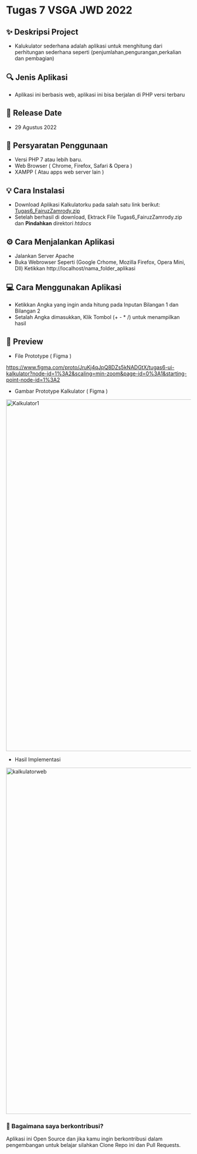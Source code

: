 <h1> Tugas 7 VSGA JWD 2022 </h1>

## ✨ Deskripsi Project
- Kalukulator sederhana adalah aplikasi untuk menghitung dari perhitungan sederhana seperti (penjumlahan,pengurangan,perkalian dan pembagian)

## 🔍 Jenis Aplikasi
- Aplikasi ini berbasis web, aplikasi ini bisa berjalan di PHP versi terbaru

## 📆 Release Date
- 29 Agustus 2022

## 📝 Persyaratan Penggunaan 
- Versi PHP 7 atau lebih baru.
- Web Browser ( Chrome, Firefox, Safari & Opera )
- XAMPP ( Atau apps web server lain )

## 💡 Cara Instalasi
- Download Aplikasi Kalkulatorku pada salah satu link berikut: [Tugas6_FairuzZamrody.zip](https://github.com/fairuzzamrody/JWD-09-2022/files/9675204/Tugas6_FairuzZamrody.zip)
- Setelah berhasil di download, Ektrack File Tugas6_FairuzZamrody.zip dan **Pindahkan** direktori _htdocs_


## ⚙️ Cara Menjalankan Aplikasi
- Jalankan Server Apache
- Buka Webrowser Seperti (Google Crhome, Mozilla Firefox, Opera Mini, Dll)
Ketikkan http://localhost/nama_folder_aplikasi

## 💻 Cara Menggunakan Aplikasi
- Ketikkan Angka yang ingin anda hitung pada Inputan Bilangan 1 dan Bilangan 2
- Setalah Angka dimasukkan, Klik Tombol (+ - * /) untuk menampilkan hasil


<h2>
📸 Preview 
</h2>

- File Prototype ( Figma )

https://www.figma.com/proto/JruKj4qJpQ8DZs5kNADGtX/tugas6-ui-kalkulator?node-id=1%3A2&scaling=min-zoom&page-id=0%3A1&starting-point-node-id=1%3A2

- Gambar Prototype Kalkulator ( Figma )

<img width="960" alt="Kalkulator1" src="https://user-images.githubusercontent.com/61002522/193242133-84e87593-9a5b-419f-bee7-c8071fdcbd44.png">



- Hasil Implementasi
<img width="945" alt="kalkulatorweb" src="https://user-images.githubusercontent.com/61002522/193046756-46dc14b6-d50e-4cb7-9cb4-5f92f5b84914.png">

### 🤝 Bagaimana saya berkontribusi?

Aplikasi ini Open Source dan jika kamu ingin berkontribusi dalam pengembangan untuk belajar silahkan Clone Repo ini dan Pull Requests.
